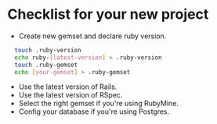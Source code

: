 Checklist for your new project
=========

* Create new gemset and declare ruby version.

```sh
  touch .ruby-version
  echo ruby-[latest-version] > .ruby-version
  touch .ruby-gemset
  echo [your-gemset] > .ruby-gemset
```

* Use the latest version of Rails.
* Use the latest version of RSpec.
* Select the right gemset if you're using RubyMine.
* Config your database if you're using Postgres.

